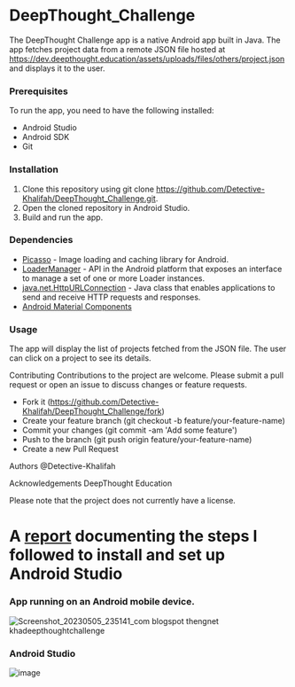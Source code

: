 # DeepThought_Challenge

The DeepThought Challenge app is a native Android app built in Java. The app fetches project data from a remote JSON file hosted at https://dev.deepthought.education/assets/uploads/files/others/project.json and displays it to the user.

### Prerequisites
To run the app, you need to have the following installed:

- Android Studio
- Android SDK
- Git

### Installation

1. Clone this repository using git clone https://github.com/Detective-Khalifah/DeepThought_Challenge.git.
2. Open the cloned repository in Android Studio.
3. Build and run the app.

### Dependencies
- [Picasso](https://square.github.io/picasso/) - Image loading and caching library for Android.
- [LoaderManager](https://developer.android.com/reference/android/app/LoaderManager) - API in the Android platform that exposes an interface to manage a set of one or more Loader instances.
- [java.net.HttpURLConnection](https://docs.oracle.com/javase/7/docs/api/java/net/package-summary.html) - Java class that enables applications to send and receive HTTP requests and responses.
- [Android Material Components](https://github.com/material-components/material-components-android)

### Usage
The app will display the list of projects fetched from the JSON file. The user can click on a project to see its details.

Contributing
Contributions to the project are welcome. Please submit a pull request or open an issue to discuss changes or feature requests.

* Fork it (https://github.com/Detective-Khalifah/DeepThought_Challenge/fork)
* Create your feature branch (git checkout -b feature/your-feature-name)
* Commit your changes (git commit -am 'Add some feature')
* Push to the branch (git push origin feature/your-feature-name)
* Create a new Pull Request

Authors
@Detective-Khalifah

Acknowledgements
DeepThought Education

Please note that the project does not currently have a license.

# A [report](https://docs.google.com/document/d/15J0ul3dyHOffxvNLL9pJxSuQ0Nx118AjpOldthHral0/edit?usp=sharing) documenting the steps I followed to install and set up Android Studio

### App running on an Android mobile device.
![Screenshot_20230505_235141_com blogspot thengnet khadeepthoughtchallenge](https://user-images.githubusercontent.com/58272349/236582113-633e0184-1880-4d38-9c6e-f3c01dcf0e07.jpg)

### Android Studio
![image](https://user-images.githubusercontent.com/58272349/236582255-3047118f-a155-445a-84fe-73341e19f8d5.png)
